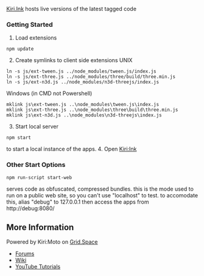 [Kiri.Ink](https://kiri-ink-217817.appspot.com/kiri) hosts live versions of the latest tagged code

### Getting Started

1. Load extensions
```
npm update
```

2. Create symlinks to client side extensions
UNIX
```
ln -s js/ext-tween.js ../node_modules/tween.js/index.js
ln -s js/ext-three.js ../node_modules/three/build/three.min.js
ln -s js/ext-n3d.js ../node_modules/n3d-threejs/index.js
```
Windows (in CMD not Powershell)
```
mklink js\ext-tween.js ..\node_modules\tween.js\index.js
mklink js\ext-three.js ..\node_modules\three\build\three.min.js
mklink js\ext-n3d.js ..\node_modules\n3d-threejs\index.js
```

3. Start local server
```
npm start
```

to start a local instance of the apps.
4. Open 
[Kiri:Ink](http://localhost:8080/kiri)

### Other Start Options

```
npm run-script start-web
```
serves code as obfuscated, compressed bundles. this is the mode used to run on a public
web site, so you can't use "localhost" to test. to accomodate this, alias "debug" to 127.0.0.1
then access the apps from http://debug:8080/

## More Information

Powered by Kiri:Moto on [Grid.Space](https://grid.space)
* [Forums](https://forum.grid.space)
* [Wiki](https://github.com/GridSpace/KiriMoto/wiki)
* [YouTube Tutorials](https://www.youtube.com/c/gridspace)
